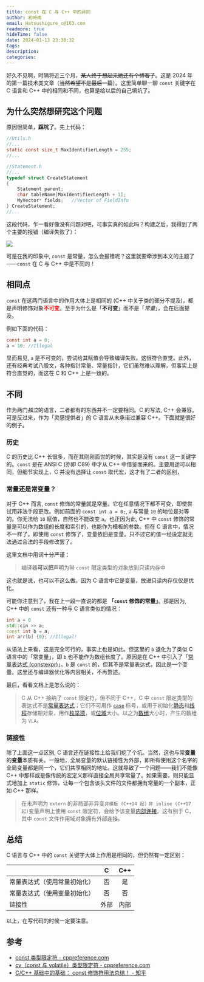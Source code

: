 ```yaml
---
title: const 在 C 与 C++ 中的异同
author: 初時雨
email: Hatsushigure_c@163.com
readmore: true
hideTime: false
date: 2024-01-13 23:38:32
tags:
description:
categories:
---
```


好久不见啊，时隔将近三个月，~~某人终于想起来她还有个博客了~~。这是 2024 年的第一篇技术类文章（~~当然希望不是最后一篇~~）。这里简单聊一聊 `const` 关键字在 C 语言和 C++ 中的相同和不同，也算是给以后的自己填坑了。

## 为什么突然想研究这个问题

原因很简单，**踩坑了**。先上代码：

```c
//Utils.h
//...
static const size_t MaxIdentifierLength = 255;
//...

//Statement.h
//...
typedef struct CreateStatement
{
	Statement parent;
	char tableName[MaxIdentifierLength + 1];
	MyVector* fields;	//Vector of FieldInfo
} CreateStatement;
//...
```

这段代码，乍一看好像没有问题对吧，可事实真的如此吗？构建之后，我得到了两个主要的报错（编译失败了）：

![](https://pic.imgdb.cn/item/65a2b79b871b83018ac71d81.jpg)

可是在我的印象中, `const` 是常量，怎么会报错呢？这里就要牵涉到本文的主题了——`const` 在 C 与 C++ 中是不同的！

## 相同点

`const` 在这两门语言中的作用大体上是相同的 (C++ 中关于类的部分不提及)，都是声明修饰对象<font color=red>**不可变**</font>。至于为什么是「**不可变**」而不是「*常量*」，会在后面提及。

例如下面的代码：

```c
const int a = 0;
a = 10; //Illegal
```

显而易见, `a` 是不可变的，尝试给其赋值会导致编译失败。这很符合直觉。此外，还有经典考试八股文，各种指针常量、常量指针，它们虽然难以理解，但事实上是符合直觉的，而这在 C 和 C++ 上是一致的。

## 不同

作为两门*独立*的语言，二者都有的东西并不一定要相同。C 的写法, C++ 会兼容。可是反过来，作为「灵感提供者」的 C 语言从未承诺过兼容 C++。下面就是很好的例子。

### 历史

C 的历史比 C++ 长很多，而在其刚刚面世的时候，其实是没有 `const` 这一关键字的。`const` 是在 ANSI C (亦即 C89) 中才从 C++ 中借鉴而来的。主要用途可以相同，但细节实现上，C 并没有选择让 `const` 取代宏，这才有了二者的区别，

### 常量还是常变量？

对于 C++ 而言, `const` 修饰的常量就是常量。它在任意情况下都不可变，即使尝试用非法手段更改。例如前面的 `const int a = 0;`, `a` 与常量 `10` 的地位是对等的。你无法给 `10` 赋值，自然也不能改变 `a`。也正因为此, C++ 中 `const` 修饰的常量是可以作为数组的长度和索引的，也能作为模板的参数。但在 C 语言中，情况不一样了。即使用 `const` 修饰了，变量依旧是变量。只不过它的值一经设定就无法通过合法的手段修改罢了。

这里文档中用词十分严谨：

> 编译器**可以把**声明为带 `const` 限定类型的对象放到只读内存中

这也就是说，也可以不这么做。因为 C 语言中它是变量，放进只读内存仅仅是优化。

可能你注意到了，我在上一段一直说的都是 **「`const` 修饰的常量」**。那是因为, C++ 中的 `const` 还有一种与 C 语言类似的情况：

```cpp
int a = 0
std::cin >> a;
const int b = a;
int arr[b] {0}; //Illegal!
```

从语法上来看，这是完全可行的，事实上也是如此。但这里的 `b` 退化为了类似 C 语言中的「常变量」，即 `b` 也不能作为数组长度了。原因是在 C++ 中引入了「[常量表达式 (constexpr)](https://zh.cppreference.com/w/cpp/language/constant_expression)」。`b` 是 `const` 的，但其不是常量表达式，因此是一个变量。这里还与编译器优化等内容相关，不再赘述。

最后，看看文档上是怎么说的：

> C 从 C++ 接纳了 `const` 限定符，但不同于 C++，C 中 `const` 限定类型的表达式不是[常量表达式](https://zh.cppreference.com/w/c/language/constant_expression)；它们不可用作 [`case`](https://zh.cppreference.com/w/c/language/switch) 标号，或用于初始化[静态](https://zh.cppreference.com/w/c/language/storage_duration)和[线程](https://zh.cppreference.com/w/c/language/storage_duration)存储期对象，用作[枚举项](https://zh.cppreference.com/w/c/language/enum)，或[位域](https://zh.cppreference.com/w/c/language/bit_field)大小。以之为[数组](https://zh.cppreference.com/w/c/language/array)大小时，产生的数组为 `VLA`。

### 链接性

除了上面这一点区别, C 语言还在链接性上给我们挖了个坑。当然，这也与常**变量**的**变量**本质有关。一般地，全局变量的默认链接性为外部，即所有使用这个名字的全局变量都是同一个，它们共享相同的地址。这就导致了一个问题——我们不能像 C++ 中那样或是像传统的宏定义那样直接全局共享常量了。如果需要，则只能显式地加上 `static` 修饰，让每一个包含该头文件的文件都拥有常量的一个副本，正如 C++ 那样。

> 在未声明为 `extern` 的非局部非异变`非模板 (C++14 起)` `非 inline (C++17 起)`变量声明上使用 `const` 限定符，会给予该变量[内部连接](https://zh.cppreference.com/w/cpp/language/storage_duration#.E8.BF.9E.E6.8E.A5)。这有别于 C，其中 `const` 文件作用域对象拥有外部连接。

## 总结

C 语言与 C++ 中的 `const` 关键字大体上作用是相同的，但仍然有一定区别：

| | C | C++ |
| :--- | :---: | :---: |
| 常量表达式（使用常量初始化）| 否 | 是 |
| 常量表达式（使用变量初始化）| 否 | 否 |
| 链接性 | 外部 | 内部 |

以上，在写代码的时候一定要注意。

## 参考

- [const 类型限定符 - cppreference.com](https://zh.cppreference.com/w/c/language/const)
- [cv（const 与 volatile）类型限定符 - cppreference.com](https://zh.cppreference.com/w/cpp/language/cv)
- [C/C++ 基础中的基础： const 修饰符用法总结！ - 知乎](https://zhuanlan.zhihu.com/p/90720012)
